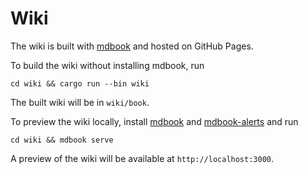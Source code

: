 # Wiki

The wiki is built with [mdbook](https://github.com/rust-lang/mdBook) and hosted on GitHub Pages.

To build the wiki without installing mdbook, run

```shell
cd wiki && cargo run --bin wiki
```

The built wiki will be in `wiki/book`.

To preview the wiki locally, install [mdbook](https://github.com/rust-lang/mdBook) and [mdbook-alerts](https://github.com/lambdalisue/rs-mdbook-alerts) and run

```shell
cd wiki && mdbook serve
```

A preview of the wiki will be available at `http://localhost:3000`.
